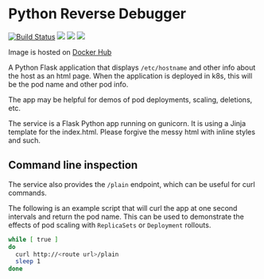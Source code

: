 # Python Reverse Debugger

[![Build Status](https://travis-ci.org/game-of-things/game-room-service.svg?branch=master)](https://travis-ci.org/game-of-things/game-room-service)
[![](https://images.microbadger.com/badges/commit/srowley/python-reverse-debugger.svg)](https://microbadger.com/images/srowley/python-reverse-debugger "Get your own commit badge on microbadger.com")
[![](https://images.microbadger.com/badges/image/srowley/python-reverse-debugger.svg)](https://microbadger.com/images/srowley/python-reverse-debugger "Get your own image badge on microbadger.com")
[![](https://images.microbadger.com/badges/version/srowley/python-reverse-debugger.svg)](https://microbadger.com/images/srowley/python-reverse-debugger "Get your own version badge on microbadger.com")

Image is hosted on [Docker Hub](https://hub.docker.com/r/srowley/python-reverse-debugger)

A Python Flask application that displays `/etc/hostname` and other info about the host as an html page. When the application is deployed in k8s, this will be the pod name and other pod info.

The app may be helpful for demos of pod deployments, scaling, deletions, etc.

The service is a Flask Python app running on gunicorn. It is using a Jinja template for the index.html. Please forgive the messy html with inline styles and such.

## Command line inspection

The service also provides the `/plain` endpoint, which can be useful for curl commands.

The following is an example script that will curl the app at one second intervals and return the pod name. This can be used to demonstrate the effects of pod scaling with `ReplicaSets` or `Deployment` rollouts.

```sh
while [ true ]
do
  curl http://<route url>/plain
  sleep 1
done
```